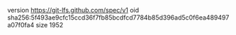 version https://git-lfs.github.com/spec/v1
oid sha256:5f493ae9cfc15ccd36f7fb85bcdfcd7784b85d396ad5c0f6ea489497a07f0fa4
size 1952
